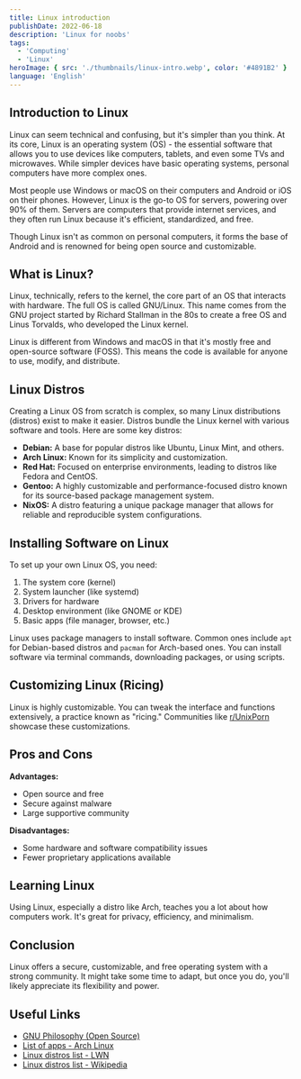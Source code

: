 ```yaml
---
title: Linux introduction
publishDate: 2022-06-18
description: 'Linux for noobs'
tags:
  - 'Computing'
  - 'Linux'
heroImage: { src: './thumbnails/linux-intro.webp', color: '#4891B2' }
language: 'English'
---
```


## Introduction to Linux

Linux can seem technical and confusing, but it's simpler than you think. At its core, Linux is an operating system (OS) - the essential software that allows you to use devices like computers, tablets, and even some TVs and microwaves. While simpler devices have basic operating systems, personal computers have more complex ones.

Most people use Windows or macOS on their computers and Android or iOS on their phones. However, Linux is the go-to OS for servers, powering over 90% of them. Servers are computers that provide internet services, and they often run Linux because it's efficient, standardized, and free.

Though Linux isn't as common on personal computers, it forms the base of Android and is renowned for being open source and customizable.

## What is Linux?

Linux, technically, refers to the kernel, the core part of an OS that interacts with hardware. The full OS is called GNU/Linux. This name comes from the GNU project started by Richard Stallman in the 80s to create a free OS and Linus Torvalds, who developed the Linux kernel.

Linux is different from Windows and macOS in that it's mostly free and open-source software (FOSS). This means the code is available for anyone to use, modify, and distribute.

## Linux Distros

Creating a Linux OS from scratch is complex, so many Linux distributions (distros) exist to make it easier. Distros bundle the Linux kernel with various software and tools. Here are some key distros:

- **Debian:** A base for popular distros like Ubuntu, Linux Mint, and others.
- **Arch Linux:** Known for its simplicity and customization.
- **Red Hat:** Focused on enterprise environments, leading to distros like Fedora and CentOS.
- **Gentoo:** A highly customizable and performance-focused distro known for its source-based package management system.
- **NixOS:** A distro featuring a unique package manager that allows for reliable and reproducible system configurations.

## Installing Software on Linux

To set up your own Linux OS, you need:

1. The system core (kernel)
2. System launcher (like systemd)
3. Drivers for hardware
4. Desktop environment (like GNOME or KDE)
5. Basic apps (file manager, browser, etc.)

Linux uses package managers to install software. Common ones include `apt` for Debian-based distros and `pacman` for Arch-based ones. You can install software via terminal commands, downloading packages, or using scripts.

## Customizing Linux (Ricing)

Linux is highly customizable. You can tweak the interface and functions extensively, a practice known as "ricing." Communities like [r/UnixPorn](https://www.reddit.com/r/unixporn) showcase these customizations.

## Pros and Cons

**Advantages:**

- Open source and free
- Secure against malware
- Large supportive community

**Disadvantages:**

- Some hardware and software compatibility issues
- Fewer proprietary applications available

## Learning Linux

Using Linux, especially a distro like Arch, teaches you a lot about how computers work. It's great for privacy, efficiency, and minimalism.

## Conclusion

Linux offers a secure, customizable, and free operating system with a strong community. It might take some time to adapt, but once you do, you'll likely appreciate its flexibility and power.

## Useful Links

- [GNU Philosophy (Open Source)](https://www.gnu.org/philosophy/open-source-misses-the-point.en.html)
- [List of apps - Arch Linux](https://wiki.archlinux.org/title/List_of_applications)
- [Linux distros list - LWN](https://lwn.net/Distributions/)
- [Linux distros list - Wikipedia](https://en.wikipedia.org/wiki/List_of_Linux_distributions)
